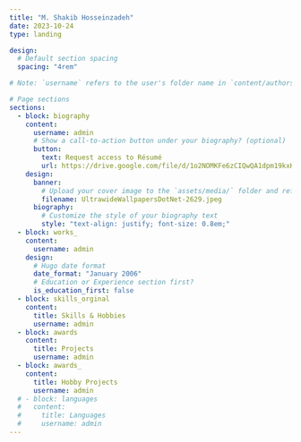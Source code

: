 ```yaml
---
title: "M. Shakib Hosseinzadeh"
date: 2023-10-24
type: landing

design:
  # Default section spacing
  spacing: "4rem"

# Note: `username` refers to the user's folder name in `content/authors/`

# Page sections
sections:
  - block: biography
    content:
      username: admin
      # Show a call-to-action button under your biography? (optional)
      button:
        text: Request access to Résumé
        url: https://drive.google.com/file/d/1o2NOMKFe6zCIQwQA1dpm19kxKJY2SzYW/view?usp=sharing
    design:
      banner:
        # Upload your cover image to the `assets/media/` folder and reference it here
        filename: UltrawideWallpapersDotNet-2629.jpeg
      biography:
        # Customize the style of your biography text
        style: "text-align: justify; font-size: 0.8em;"
  - block: works_
    content:
      username: admin
    design:
      # Hugo date format
      date_format: "January 2006"
      # Education or Experience section first?
      is_education_first: false
  - block: skills_orginal
    content:
      title: Skills & Hobbies
      username: admin
  - block: awards
    content:
      title: Projects
      username: admin
  - block: awards_
    content:
      title: Hobby Projects
      username: admin
  # - block: languages
  #   content:
  #     title: Languages
  #     username: admin
---
```


